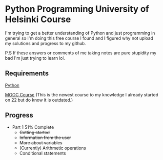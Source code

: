 
# Python Programming University of Helsinki Course

I'm trying to get a better understanding of Python and just programming in general so I'm doing this free course I found and I figured why not upload my solutions and progress to my github.

P.S If these answers or comments of me taking notes are pure stupidity my bad I'm just trying to learn lol.


## Requirements

[Python](https://www.python.org/downloads/release/python-3124/)

[MOOC Course](https://programming-23.mooc.fi/grading-and-exams) (This is the newest course to my knowledge I already started on 22 but do know it is outdated.)
## Progress

* Part 1 51% Complete
    - ~~Getting started~~
    - ~~Information from the user~~
    - ~~More about variables~~
    - (Currently) Arithmetic operations
    - Conditional statements
